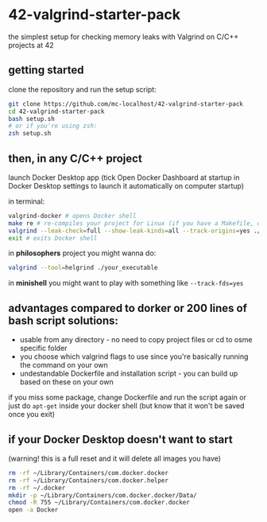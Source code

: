 # 42-valgrind-starter-pack
the simplest setup for checking memory leaks with Valgrind on C/C++ projects at 42

## getting started
clone the repository and run the setup script:

```sh
git clone https://github.com/mc-localhost/42-valgrind-starter-pack
cd 42-valgrind-starter-pack
bash setup.sh
# or if you're using zsh:
zsh setup.sh
```

## then, in any C/C++ project
launch Docker Desktop app (tick Open Docker Dashboard at startup in Docker Desktop settings to launch it automatically on computer startup)

in terminal:
```sh
valgrind-docker # opens Docker shell
make re # re-compiles your project for Linux (if you have a Makefile, obviously)
valgrind --leak-check=full --show-leak-kinds=all --track-origins=yes ./your_executable # checks for leaks
exit # exits Docker shell
```

in **philosophers** project you might wanna do:

```sh
valgrind --tool=helgrind ./your_executable
```

in **minishell** you might want to play with something like `--track-fds=yes `

## advantages compared to dorker or 200 lines of bash script solutions:
- usable from any directory - no need to copy project files or cd to osme specific folder
- you choose which valgrind flags to use since you're basically running the command on your own
- undestandable Dockerfile and installation script - you can build up based on these on your own

if you miss some package, change Dockerfile and run the script again or just do `apt-get` inside your docker shell (but know that it won't be saved once you exit)

## if your Docker Desktop doesn't want to start
(warning! this is a full reset and it will delete all images you have)

```sh
rm -rf ~/Library/Containers/com.docker.docker
rm -rf ~/Library/Containers/com.docker.helper
rm -rf ~/.docker
mkdir -p ~/Library/Containers/com.docker.docker/Data/
chmod -R 755 ~/Library/Containers/com.docker.docker
open -a Docker
```